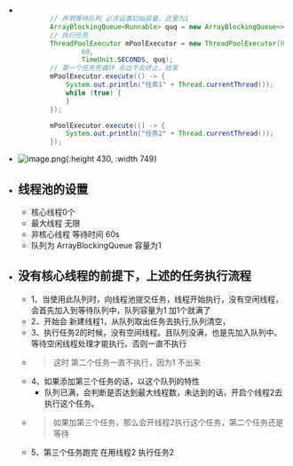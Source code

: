 - ```java
  
          // 声明等待队列 必须设置初始容量，这里为1
          ArrayBlockingQueue<Runnable> quq = new ArrayBlockingQueue<>(1);
          // 执行任务
          ThreadPoolExecutor mPoolExecutor = new ThreadPoolExecutor(0, Integer.MAX_VALUE,
                  60,
                  TimeUnit.SECONDS, quq);
          // 第一个任务死循环 永远不会终止，结束
          mPoolExecutor.execute(() -> {
              System.out.println("任务1" + Thread.currentThread());
              while (true) {
              }
          });
  
          mPoolExecutor.execute(() -> {
              System.out.println("任务2" + Thread.currentThread());
          });
  ```
- ![image.png](../assets/image_1689914244080_0.png){:height 430, :width 749}
- ## 线程池的设置
	- 核心线程0个
	- 最大线程 无限
	- 非核心线程 等待时间 60s
	- 队列为 ArrayBlockingQueue 容量为1
- ## 没有核心线程的前提下，上述的任务执行流程
	- 1、当使用此队列时，向线程池提交任务，线程开始执行，没有空闲线程，会首先加入到等待队列中，队列容量为1 加1个就满了
	- 2、开始会 新建线程1，从队列取出任务去执行,队列清空，
	- 3、执行任务2的时候，没有空间线程。且队列没满，也是先加入队列中。等待空闲线程处理才能执行。否则一直不执行
	- > 这时 第二个任务一直不执行，因为1 不出来
	- 4、如果添加第三个任务的话，以这个队列的特性
		- 队列已满，会判断是否达到最大线程数，未达到的话，开启个线程2去执行这个任务。
	- >如果加第三个任务，那么会开线程2执行这个任务，第二个任务还是等待
	- 5、第三个任务跑完 在用线程2 执行任务2